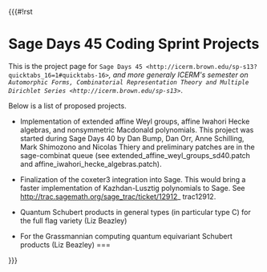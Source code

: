{{{#!rst

Sage Days 45 Coding Sprint Projects
===================================

This is the project page for `Sage Days 45 <http://icerm.brown.edu/sp-s13?quicktabs_16=1#quicktabs-16>`_, and more generaly ICERM's
semester on `Automorphic Forms, Combinatorial Representation Theory and Multiple Dirichlet Series <http://icerm.brown.edu/sp-s13>`_.

Below is a list of proposed projects.

- Implementation of extended affine Weyl groups, affine Iwahori Hecke algebras, and nonsymmetric Macdonald polynomials. This project was
started during Sage Days 40 by Dan Bump, Dan Orr, Anne Schilling, Mark Shimozono and Nicolas Thiery and preliminary patches are in the 
sage-combinat queue (see extended_affine_weyl_groups_sd40.patch and affine_iwahori_hecke_algebras.patch).

- Finalization of the coxeter3 integration into Sage. This would bring a faster implementation of Kazhdan-Lusztig polynomials to Sage.
See <http://trac.sagemath.org/sage_trac/ticket/12912>_ trac12912.

- Quantum Schubert products in general types (in particular type C) for the full flag variety (Liz Beazley)

- For the Grassmannian computing quantum equivariant Schubert products (Liz Beazley)
===

}}}
